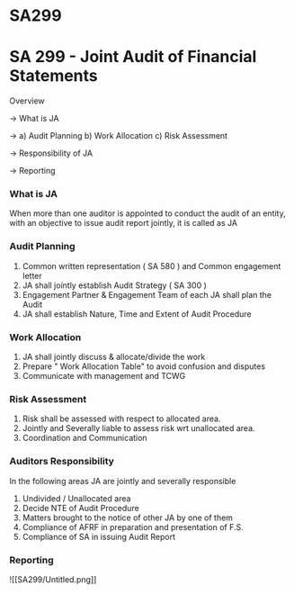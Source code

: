 # SA299

# SA 299 - Joint Audit of Financial Statements

Overview

→ What is JA

→ a) Audit Planning
    b) Work Allocation
    c) Risk Assessment

→ Responsibility of JA

→ Reporting 

### What is JA

When more than one auditor is appointed to conduct the audit of an entity, with an objective to issue audit report jointly, it is called as JA

### Audit Planning

1. Common written representation ( SA 580 ) and Common engagement letter
2. JA shall jointly establish Audit Strategy ( SA 300 )
3. Engagement Partner & Engagement Team of each JA shall plan the Audit
4. JA shall establish Nature, Time and Extent of Audit Procedure

### Work Allocation

1. JA shall jointly discuss & allocate/divide the work 
2. Prepare " Work Allocation Table" to avoid confusion and disputes
3. Communicate with management and TCWG

### Risk Assessment

1. Risk shall be assessed with respect to allocated area.
2. Jointly and Severally liable to assess risk wrt unallocated area.
3. Coordination and Communication

### Auditors Responsibility

In the following areas JA are jointly and severally responsible

1. Undivided / Unallocated area
2. Decide NTE of Audit Procedure 
3. Matters brought to the notice of other JA by one of them
4. Compliance of AFRF in preparation and presentation of F.S.
5. Compliance of SA in issuing Audit Report

### Reporting

![[SA299/Untitled.png]]